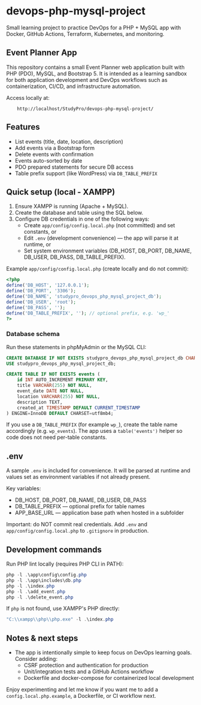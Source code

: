 # devops-php-mysql-project

Small learning project to practice DevOps for a PHP + MySQL app with Docker, GitHub Actions, Terraform, Kubernetes, and monitoring.

## Event Planner App

This repository contains a small Event Planner web application built with PHP (PDO), MySQL, and Bootstrap 5. It is intended as a learning sandbox for both application development and DevOps workflows such as containerization, CI/CD, and infrastructure automation.

Access locally at:

		http://localhost/StudyPro/devops-php-mysql-project/

## Features

- List events (title, date, location, description)
- Add events via a Bootstrap form
- Delete events with confirmation
- Events auto-sorted by date
- PDO prepared statements for secure DB access
- Table prefix support (like WordPress) via `DB_TABLE_PREFIX`

## Quick setup (local - XAMPP)

1. Ensure XAMPP is running (Apache + MySQL).
2. Create the database and table using the SQL below.
3. Configure DB credentials in one of the following ways:
	 - Create `app/config/config.local.php` (not committed) and set constants, or
	 - Edit `.env` (development convenience) — the app will parse it at runtime, or
	 - Set system environment variables (DB_HOST, DB_PORT, DB_NAME, DB_USER, DB_PASS, DB_TABLE_PREFIX).

Example `app/config/config.local.php` (create locally and do not commit):

```php
<?php
define('DB_HOST', '127.0.0.1');
define('DB_PORT', '3306');
define('DB_NAME', 'studypro_devops_php_mysql_project_db');
define('DB_USER', 'root');
define('DB_PASS', '');
define('DB_TABLE_PREFIX', ''); // optional prefix, e.g. 'wp_'
?>
```

### Database schema

Run these statements in phpMyAdmin or the MySQL CLI:

```sql
CREATE DATABASE IF NOT EXISTS studypro_devops_php_mysql_project_db CHARACTER SET utf8mb4 COLLATE utf8mb4_unicode_ci;
USE studypro_devops_php_mysql_project_db;

CREATE TABLE IF NOT EXISTS events (
	id INT AUTO_INCREMENT PRIMARY KEY,
	title VARCHAR(255) NOT NULL,
	event_date DATE NOT NULL,
	location VARCHAR(255) NOT NULL,
	description TEXT,
	created_at TIMESTAMP DEFAULT CURRENT_TIMESTAMP
) ENGINE=InnoDB DEFAULT CHARSET=utf8mb4;
```

If you use a `DB_TABLE_PREFIX` (for example `wp_`), create the table name accordingly (e.g. `wp_events`). The app uses a `table('events')` helper so code does not need per-table constants.

## .env

A sample `.env` is included for convenience. It will be parsed at runtime and values set as environment variables if not already present.

Key variables:
- DB_HOST, DB_PORT, DB_NAME, DB_USER, DB_PASS
- DB_TABLE_PREFIX — optional prefix for table names
- APP_BASE_URL — application base path when hosted in a subfolder

Important: do NOT commit real credentials. Add `.env` and `app/config/config.local.php` to `.gitignore` in production.

## Development commands

Run PHP lint locally (requires PHP CLI in PATH):

```powershell
php -l .\app\config\config.php
php -l .\app\includes\db.php
php -l .\index.php
php -l .\add_event.php
php -l .\delete_event.php
```

If `php` is not found, use XAMPP's PHP directly:

```powershell
"C:\\xampp\\php\\php.exe" -l .\index.php
```

## Notes & next steps

- The app is intentionally simple to keep focus on DevOps learning goals. Consider adding:
	- CSRF protection and authentication for production
	- Unit/integration tests and a GitHub Actions workflow
	- Dockerfile and docker-compose for containerized local development

Enjoy experimenting and let me know if you want me to add a `config.local.php.example`, a Dockerfile, or CI workflow next.

